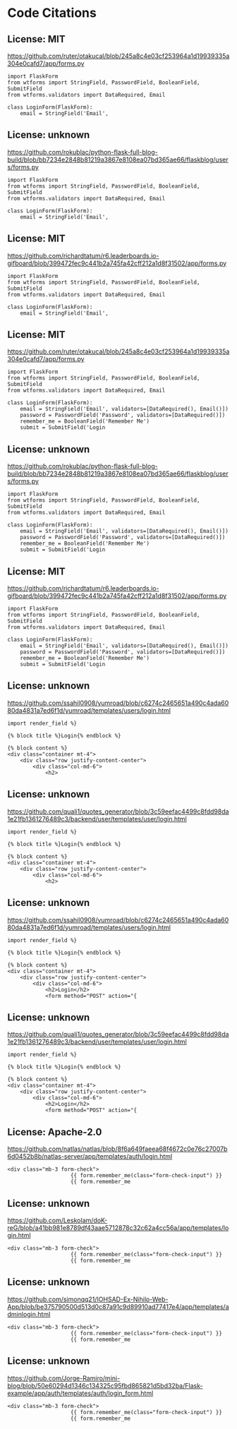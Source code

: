# Code Citations

## License: MIT
https://github.com/ruter/otakucal/blob/245a8c4e03cf253964a1d19939335a304e0cafd7/app/forms.py

```
import FlaskForm
from wtforms import StringField, PasswordField, BooleanField, SubmitField
from wtforms.validators import DataRequired, Email

class LoginForm(FlaskForm):
    email = StringField('Email',
```


## License: unknown
https://github.com/rokublac/python-flask-full-blog-build/blob/bb7234e2848b81219a3867e8108ea07bd365ae66/flaskblog/users/forms.py

```
import FlaskForm
from wtforms import StringField, PasswordField, BooleanField, SubmitField
from wtforms.validators import DataRequired, Email

class LoginForm(FlaskForm):
    email = StringField('Email',
```


## License: MIT
https://github.com/richardtatum/r6.leaderboards.io-gifboard/blob/399472fec9c441b2a745fa42cff212a1d8f31502/app/forms.py

```
import FlaskForm
from wtforms import StringField, PasswordField, BooleanField, SubmitField
from wtforms.validators import DataRequired, Email

class LoginForm(FlaskForm):
    email = StringField('Email',
```


## License: MIT
https://github.com/ruter/otakucal/blob/245a8c4e03cf253964a1d19939335a304e0cafd7/app/forms.py

```
import FlaskForm
from wtforms import StringField, PasswordField, BooleanField, SubmitField
from wtforms.validators import DataRequired, Email

class LoginForm(FlaskForm):
    email = StringField('Email', validators=[DataRequired(), Email()])
    password = PasswordField('Password', validators=[DataRequired()])
    remember_me = BooleanField('Remember Me')
    submit = SubmitField('Login
```


## License: unknown
https://github.com/rokublac/python-flask-full-blog-build/blob/bb7234e2848b81219a3867e8108ea07bd365ae66/flaskblog/users/forms.py

```
import FlaskForm
from wtforms import StringField, PasswordField, BooleanField, SubmitField
from wtforms.validators import DataRequired, Email

class LoginForm(FlaskForm):
    email = StringField('Email', validators=[DataRequired(), Email()])
    password = PasswordField('Password', validators=[DataRequired()])
    remember_me = BooleanField('Remember Me')
    submit = SubmitField('Login
```


## License: MIT
https://github.com/richardtatum/r6.leaderboards.io-gifboard/blob/399472fec9c441b2a745fa42cff212a1d8f31502/app/forms.py

```
import FlaskForm
from wtforms import StringField, PasswordField, BooleanField, SubmitField
from wtforms.validators import DataRequired, Email

class LoginForm(FlaskForm):
    email = StringField('Email', validators=[DataRequired(), Email()])
    password = PasswordField('Password', validators=[DataRequired()])
    remember_me = BooleanField('Remember Me')
    submit = SubmitField('Login
```


## License: unknown
https://github.com/ssahil0908/yumroad/blob/c6274c2465651a490c4ada6080da4831a7ed6f1d/yumroad/templates/users/login.html

```
import render_field %}

{% block title %}Login{% endblock %}

{% block content %}
<div class="container mt-4">
    <div class="row justify-content-center">
        <div class="col-md-6">
            <h2>
```


## License: unknown
https://github.com/quali1/quotes_generator/blob/3c59eefac4499c8fdd98da1e21fb1361276489c3/backend/user/templates/user/login.html

```
import render_field %}

{% block title %}Login{% endblock %}

{% block content %}
<div class="container mt-4">
    <div class="row justify-content-center">
        <div class="col-md-6">
            <h2>
```


## License: unknown
https://github.com/ssahil0908/yumroad/blob/c6274c2465651a490c4ada6080da4831a7ed6f1d/yumroad/templates/users/login.html

```
import render_field %}

{% block title %}Login{% endblock %}

{% block content %}
<div class="container mt-4">
    <div class="row justify-content-center">
        <div class="col-md-6">
            <h2>Login</h2>
            <form method="POST" action="{
```


## License: unknown
https://github.com/quali1/quotes_generator/blob/3c59eefac4499c8fdd98da1e21fb1361276489c3/backend/user/templates/user/login.html

```
import render_field %}

{% block title %}Login{% endblock %}

{% block content %}
<div class="container mt-4">
    <div class="row justify-content-center">
        <div class="col-md-6">
            <h2>Login</h2>
            <form method="POST" action="{
```


## License: Apache-2.0
https://github.com/natlas/natlas/blob/8f6a649faeea68f4672c0e76c27007b6d0452b8b/natlas-server/app/templates/auth/login.html

```
<div class="mb-3 form-check">
                    {{ form.remember_me(class="form-check-input") }}
                    {{ form.remember_me
```


## License: unknown
https://github.com/LeskoIam/doK-reG/blob/a41bb981e8789df43aae5712878c32c62a4cc56a/app/templates/login.html

```
<div class="mb-3 form-check">
                    {{ form.remember_me(class="form-check-input") }}
                    {{ form.remember_me
```


## License: unknown
https://github.com/simonqq21/IOHSAD-Ex-Nihilo-Web-App/blob/be375790500d513d0c87a91c9d89910ad77417e4/app/templates/adminlogin.html

```
<div class="mb-3 form-check">
                    {{ form.remember_me(class="form-check-input") }}
                    {{ form.remember_me
```


## License: unknown
https://github.com/Jorge-Ramiro/mini-blog/blob/50e60294d1346c134325c95fbd865821d5bd32ba/Flask-example/app/auth/templates/auth/login_form.html

```
<div class="mb-3 form-check">
                    {{ form.remember_me(class="form-check-input") }}
                    {{ form.remember_me
```

